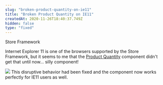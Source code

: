 ```yaml
---
slug: "broken-product-quantity-on-ie11"
title: "Broken Product Quantity on IE11"
createdAt: 2020-11-26T18:40:37.749Z
hidden: false
type: "fixed"
---
```


<span class="badge" id="store-framework">Store Framework</span>

Internet Explorer 11 is one of the browsers supported by the Store Framework, but it seems to me that the [Product Quantity](https://vtex.io/docs/components/all/vtex.product-quantity/) component didn't get that until now... silly component!

![](https://cdn.jsdelivr.net/gh/vtexdocs/dev-portal-content@readme-docs/docs/release-notes/be6c2bf-quantity-selector-ie11_12.png)
This disruptive behavior had been fixed and the component now works perfectly for IE11 users as well.
